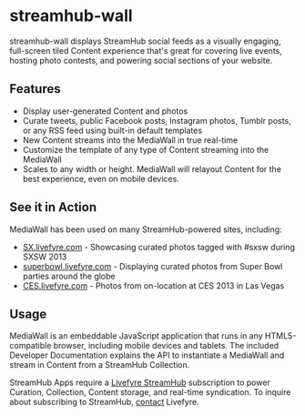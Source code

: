 # streamhub-wall

streamhub-wall displays StreamHub social feeds as a visually engaging, full-screen tiled Content experience that's great for covering live events, hosting photo contests, and powering social sections of your website.

## Features

* Display user-generated Content and photos
* Curate tweets, public Facebook posts, Instagram photos, Tumblr posts, or any RSS feed using built-in default templates
* New Content streams into the MediaWall in true real-time
* Customize the template of any type of Content streaming into the MediaWall
* Scales to any width or height. MediaWall will relayout Content for the best experience, even on mobile devices.

## See it in Action

MediaWall has been used on many StreamHub-powered sites, including:

* [SX.livefyre.com](http://sx.livefyre.com/wall/) - Showcasing curated photos tagged with #sxsw during SXSW 2013
* [superbowl.livefyre.com](http://superbowl.livefyre.com/#/media) - Displaying curated photos from Super Bowl parties around the globe
* [CES.livefyre.com](http://ces.livefyre.com/) - Photos from on-location at CES 2013 in Las Vegas

## Usage

MediaWall is an embeddable JavaScript application that runs in any HTML5-compatible browser, including mobile devices and tablets. The included Developer Documentation explains the API to instantiate a MediaWall and stream in Content from a StreamHub Collection.

StreamHub Apps require a [Livefyre StreamHub](http://www.livefyre.com/streamhub/) subscription to power Curation, Collection, Content storage, and real-time syndication. To inquire about subscribing to StreamHub, [contact](http://www.livefyre.com/contact/) Livefyre.
